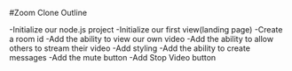#Zoom Clone Outline

-Initialize our node.js project
-Initialize our first view(landing page)
-Create a room id
-Add the ability to view our own video
-Add the ability to allow others to stream their video
-Add styling
-Add the ability to create messages
-Add the mute button
-Add Stop Video button
